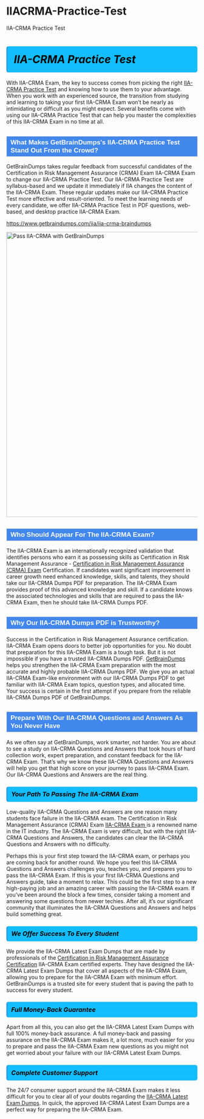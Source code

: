 # IIACRMA-Practice-Test
IIA-CRMA Practice Test
<h1><strong><span style="display: block; color: #000000; background: #14BDFF; border: 0.5px solid #AED6F1; border-left: 3px solid #3498DB; padding: .6em; border-radius: 6px;">                     <em>IIA-CRMA <span class="exam_variation">Practice Test</span> </em>                </span></strong>            </h1>                        <p>With IIA-CRMA Exam, the key to success comes from picking the right <a href="https://www.getbraindumps.com/iia/iia-crma-braindumps">IIA-CRMA <span class="exam_variation">Practice Test</span></a> and             knowing how to use them to your advantage.             When you work with an experienced source, the transition from studying and learning to taking your first IIA-CRMA Exam             won’t be nearly as intimidating or difficult as you might expect. Several benefits come with using our IIA-CRMA <span class="exam_variation">Practice Test</span> that can             help you master the complexities of this IIA-CRMA Exam in no time at all.</p>                        <h2 style="background: #4287ec; border: 1px solid #cccccc; padding: 5px 10px;">                <span style="color: #ffffff;">                    <span style="font-size: 11pt;">                        <span style="line-height: normal;">                            <span style="font-family: Calibri,sans-serif;">                                <strong>                                    <span style="font-size: 13.0pt;">What Makes GetBrainDumps's IIA-CRMA <span class="exam_variation">Practice Test</span> Stand Out From the Crowd?</span>                                </strong>                            </span>                        </span>                    </span>                </span>            </h2>                        <p>GetBrainDumps takes regular feedback from successful candidates of the Certification in Risk Management Assurance (CRMA) Exam IIA-CRMA Exam to change             our IIA-CRMA <span class="exam_variation">Practice Test</span>. Our IIA-CRMA <span class="exam_variation">Practice Test</span> are syllabus-based and we update it immediately if IIA changes             the content of the IIA-CRMA Exam.             These regular updates make our IIA-CRMA <span class="exam_variation">Practice Test</span> more effective and result-oriented. To meet the learning needs of every candidate,             we offer IIA-CRMA <span class="exam_variation">Practice Test</span> in PDF questions, web-based, and desktop practice IIA-CRMA Exam.</p>                                    <p><a href="https://www.getbraindumps.com/iia/iia-crma-braindumps">https://www.getbraindumps.com/iia/iia-crma-braindumps</a></p>                        <p><a href="https://www.getbraindumps.com/"><img src="https://www.getbraindumps.com/images/get-updated-exam-questions-with-discount-getbraindumps.jpg" class="postImage" alt="Pass IIA-CRMA with GetBrainDumps" width="750"></a></p>                                        <h2 style="background: #4287ec; border: 1px solid #cccccc; padding: 5px 10px;">                <span style="color: #ffffff;">                    <span style="font-size: 11pt;">                        <span style="line-height: normal;">                            <span style="font-family: Calibri,sans-serif;">                                <strong>                                    <span style="font-size: 13.0pt;">Who Should Appear For The IIA-CRMA Exam?</span>                                </strong>                            </span>                        </span>                    </span>                </span>            </h2>                        <p>The IIA-CRMA Exam is an internationally recognized validation that identifies persons who earn it as possessing skills as             Certification in Risk Management Assurance - <a href="https://www.getbraindumps.com/iia/iia-crma-braindumps">Certification in Risk Management Assurance (CRMA) Exam</a> Certification. If candidates want significant improvement in             career growth need enhanced knowledge, skills, and talents, they should take our IIA-CRMA <span class="exam_variation2">Dumps PDF</span> for preparation.             The IIA-CRMA Exam provides proof of this advanced knowledge and skill. If a candidate knows the associated technologies and skills             that are required to pass the IIA-CRMA Exam, then he should take IIA-CRMA <span class="exam_variation2">Dumps PDF</span>.</p>                        <h2 style="background: #4287ec; border: 1px solid #cccccc; padding: 5px 10px;">                <span style="color: #ffffff;">                    <span style="font-size: 11pt;">                        <span style="line-height: normal;">                            <span style="font-family: Calibri,sans-serif;">                                <strong>                                    <span style="font-size: 13.0pt;">Why Our IIA-CRMA <span class="exam_variation2">Dumps PDF</span> is Trustworthy?</span>                                </strong>                            </span>                        </span>                    </span>                </span>            </h2>                        <p>Success in the Certification in Risk Management Assurance certification. IIA-CRMA Exam opens doors to better job opportunities for you.             No doubt that preparation for this IIA-CRMA Exam is a tough task. But it is not impossible if you have a trusted IIA-CRMA <span class="exam_variation2">Dumps PDF</span>.             <a href="https://www.getbraindumps.com/">GetBrainDumps</a> helps you strengthen the IIA-CRMA Exam preparation with the most accurate and highly probable IIA-CRMA <span class="exam_variation2">Dumps PDF</span>. We give you an             actual IIA-CRMA Exam-like environment with our IIA-CRMA <span class="exam_variation2">Dumps PDF</span> to get familiar with IIA-CRMA Exam topics, question types, and allocated time.             Your success is certain in the first attempt if you prepare from the reliable IIA-CRMA <span class="exam_variation2">Dumps PDF</span> of GetBrainDumps.</p>                        <h2 style="background: #4287ec; border: 1px solid #cccccc; padding: 5px 10px;">                <span style="color: #ffffff;">                    <span style="font-size: 11pt;">                        <span style="line-height: normal;">                            <span style="font-family: Calibri,sans-serif;">                                <strong>                                    <span style="font-size: 13.0pt;">Prepare With Our IIA-CRMA <span class="exam_variation3">Questions and Answers</span> As You Never Have</span>                                </strong>                            </span>                        </span>                    </span>                </span>            </h2>                        <p>As we often say at GetBrainDumps, work smarter, not harder. You are about to see a study on IIA-CRMA <span class="exam_variation3">Questions and Answers</span> that took hours of hard collection work,             expert preparation, and constant feedback for the IIA-CRMA Exam. That’s why we know these IIA-CRMA <span class="exam_variation3">Questions and Answers</span> will help you get that high score on your             journey to pass IIA-CRMA Exam. Our IIA-CRMA <span class="exam_variation3">Questions and Answers</span> are the real thing.</p>                        <h3>                <strong>                    <span style="display: block; color: #000000; background: #14BDFF; border: 0.5px solid #AED6F1; border-left: 3px solid #3498DB; padding: .6em; border-radius: 6px;">                        <em>Your Path To Passing The IIA-CRMA Exam</em>                    </span>                </strong>            </h3>                        <p>Low-quality IIA-CRMA <span class="exam_variation3">Questions and Answers</span> are one reason many students face failure in the IIA-CRMA exam. The Certification in Risk Management Assurance (CRMA) Exam <a href="https://www.getbraindumps.com/iia-braindumps.html">IIA-CRMA Exam </a>             is a renowned name in the IT industry. The IIA-CRMA Exam is very difficult, but with the right IIA-CRMA <span class="exam_variation3">Questions and Answers</span>, the candidates can clear the             IIA-CRMA <span class="exam_variation3">Questions and Answers</span> with no difficulty.</p>                        <p>Perhaps this is your first step toward the IIA-CRMA exam, or perhaps you are coming back for another round. We hope you feel this             IIA-CRMA <span class="exam_variation3">Questions and Answers</span> challenges you,             teaches you, and prepares you to pass the IIA-CRMA Exam. If this is your first IIA-CRMA <span class="exam_variation3">Questions and Answers</span> guide, take a moment to relax. This could be the first step to             a new high-paying job and an amazing career with passing the IIA-CRMA exam. If you’ve been around the block a few times, consider taking a moment and             answering some questions from newer techies. After all, it’s our significant community that illuminates the IIA-CRMA <span class="exam_variation3">Questions and Answers</span> and helps build something great.</p>                        <h3>                <strong>                    <span style="display: block; color: #000000; background: #14BDFF; border: 0.5px solid #AED6F1; border-left: 3px solid #3498DB; padding: .6em; border-radius: 6px;">                        <em>We Offer Success To Every Student</em>                    </span>                </strong>            </h3>                        <p>We provide the IIA-CRMA <span class="exam_variation4">Latest Exam Dumps</span> that are made by professionals of the <a href="https://www.getbraindumps.com/iia/certification-in-risk-management-assurance-braindumps.html">Certification in Risk Management Assurance Certification</a> IIA-CRMA Exam certified experts.             They have designed the IIA-CRMA <span class="exam_variation4">Latest Exam Dumps</span> that cover all aspects of the IIA-CRMA Exam, allowing you to prepare for the            IIA-CRMA Exam with minimum effort.             GetBrainDumps is a trusted site for every student that is paving the path to success for every student.</p>                        <h3>                <strong>                    <span style="display: block; color: #000000; background: #14BDFF; border: 0.5px solid #AED6F1; border-left: 3px solid #3498DB; padding: .6em; border-radius: 6px;">                        <em>Full Money-Back Guarantee</em>                    </span>                </strong>            </h3>                        <p>Apart from all this, you can also get the IIA-CRMA <span class="exam_variation4">Latest Exam Dumps</span> with full 100% money-back assurance. A full money-back and passing assurance on             the IIA-CRMA Exam makes it,             a lot more, much easier for you to prepare and pass the IIA-CRMA Exam new questions as you might             not get worried about your failure with our IIA-CRMA <span class="exam_variation4">Latest Exam Dumps</span>.</p>                                    <h3>                <strong>                    <span style="display: block; color: #000000; background: #14BDFF; border: 0.5px solid #AED6F1; border-left: 3px solid #3498DB; padding: .6em; border-radius: 6px;">                        <em>Complete Customer Support</em>                    </span>                </strong>            </h3>                        <p>The 24/7 consumer support around the IIA-CRMA Exam makes it less difficult for you to clear all of your doubts regarding the <a href="https://www.getbraindumps.com/iia/iia-crma-braindumps">IIA-CRMA <span class="exam_variation4">Latest Exam Dumps</span></a>. In quick,             the approved IIA-CRMA <span class="exam_variation4">Latest Exam Dumps</span> are a perfect way for preparing the IIA-CRMA Exam.</p>                    
